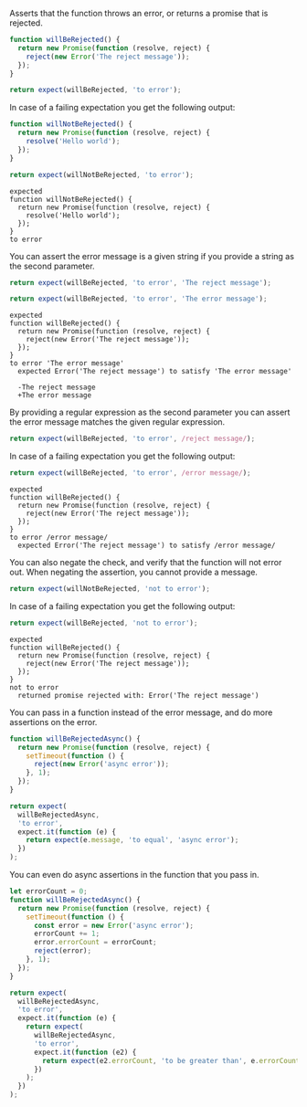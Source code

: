 Asserts that the function throws an error, or returns a promise that
is rejected.

```js
function willBeRejected() {
  return new Promise(function (resolve, reject) {
    reject(new Error('The reject message'));
  });
}
```

<!-- unexpected-markdown async:true -->

```js
return expect(willBeRejected, 'to error');
```

In case of a failing expectation you get the following output:

```js
function willNotBeRejected() {
  return new Promise(function (resolve, reject) {
    resolve('Hello world');
  });
}
```

<!-- unexpected-markdown async:true -->

```js
return expect(willNotBeRejected, 'to error');
```

```output
expected
function willNotBeRejected() {
  return new Promise(function (resolve, reject) {
    resolve('Hello world');
  });
}
to error
```

You can assert the error message is a given string if you provide a
string as the second parameter.

<!-- unexpected-markdown async:true -->

```js
return expect(willBeRejected, 'to error', 'The reject message');
```

<!-- unexpected-markdown async:true -->

```js
return expect(willBeRejected, 'to error', 'The error message');
```

```output
expected
function willBeRejected() {
  return new Promise(function (resolve, reject) {
    reject(new Error('The reject message'));
  });
}
to error 'The error message'
  expected Error('The reject message') to satisfy 'The error message'

  -The reject message
  +The error message
```

By providing a regular expression as the second parameter you can
assert the error message matches the given regular expression.

<!-- unexpected-markdown async:true -->

```js
return expect(willBeRejected, 'to error', /reject message/);
```

In case of a failing expectation you get the following output:

<!-- unexpected-markdown async:true -->

```js
return expect(willBeRejected, 'to error', /error message/);
```

```output
expected
function willBeRejected() {
  return new Promise(function (resolve, reject) {
    reject(new Error('The reject message'));
  });
}
to error /error message/
  expected Error('The reject message') to satisfy /error message/
```

You can also negate the check, and verify that the function will not
error out. When negating the assertion, you cannot provide a message.

<!-- unexpected-markdown async:true -->

```js
return expect(willNotBeRejected, 'not to error');
```

In case of a failing expectation you get the following output:

<!-- unexpected-markdown async:true -->

```js
return expect(willBeRejected, 'not to error');
```

```output
expected
function willBeRejected() {
  return new Promise(function (resolve, reject) {
    reject(new Error('The reject message'));
  });
}
not to error
  returned promise rejected with: Error('The reject message')
```

You can pass in a function instead of the error message, and do more
assertions on the error.

<!-- unexpected-markdown async:true -->

```js
function willBeRejectedAsync() {
  return new Promise(function (resolve, reject) {
    setTimeout(function () {
      reject(new Error('async error'));
    }, 1);
  });
}

return expect(
  willBeRejectedAsync,
  'to error',
  expect.it(function (e) {
    return expect(e.message, 'to equal', 'async error');
  })
);
```

You can even do async assertions in the function that you pass in.

<!-- unexpected-markdown async:true -->

```js
let errorCount = 0;
function willBeRejectedAsync() {
  return new Promise(function (resolve, reject) {
    setTimeout(function () {
      const error = new Error('async error');
      errorCount += 1;
      error.errorCount = errorCount;
      reject(error);
    }, 1);
  });
}

return expect(
  willBeRejectedAsync,
  'to error',
  expect.it(function (e) {
    return expect(
      willBeRejectedAsync,
      'to error',
      expect.it(function (e2) {
        return expect(e2.errorCount, 'to be greater than', e.errorCount);
      })
    );
  })
);
```
